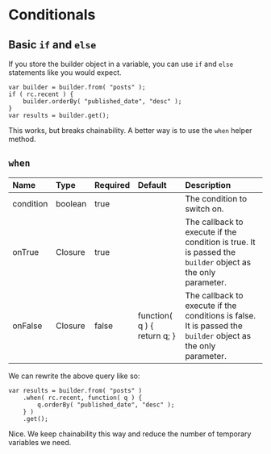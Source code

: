 # Conditionals

## Basic `if` and `else`

If you store the builder object in a variable, you can use `if` and `else` statements like you would expect.

```text
var builder = builder.from( "posts" );
if ( rc.recent ) {
    builder.orderBy( "published_date", "desc" );
}
var results = builder.get();
```

This works, but breaks chainability. A better way is to use the `when` helper method.

## `when`

| Name | Type | Required | Default | Description |
| :--- | :--- | :--- | :--- | :--- |
| condition | boolean | true |  | The condition to switch on. |
| onTrue | Closure | true |  | The callback to execute if the condition is true.  It is passed the `builder` object as the only parameter. |
| onFalse | Closure | false | function\( q \) { return q; } | The callback to execute if the conditions is false.  It is passed the `builder` object as the only parameter. |

We can rewrite the above query like so:

```text
var results = builder.from( "posts" )
    .when( rc.recent, function( q ) {
        q.orderBy( "published_date", "desc" );
    } )
    .get();
```

Nice. We keep chainability this way and reduce the number of temporary variables we need.

